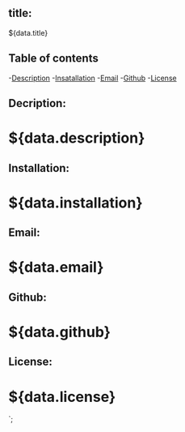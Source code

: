 ## title:
${data.title}

## Table of contents

-[Description](#description)
-[Insatallation](#installation)
-[Email](#Email)
-[Github](#github)
-[License](#license)


## Decription:
# ${data.description}

## Installation:
# ${data.installation}

## Email:
# ${data.email}

## Github:
# ${data.github}

## License:
# ${data.license}

`;